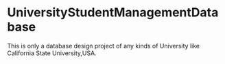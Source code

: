 # UniversityStudentManagementDatabase
This is only a database design project of any kinds of University like California State University,USA.

